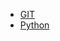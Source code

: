 - [GIT](https://github.com/s-tian-88/topics/blob/main/git/git.md)
- [Python](https://github.com/s-tian-88/topics/tree/main/python)
